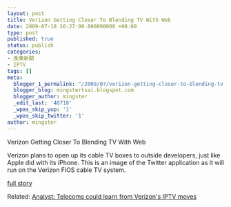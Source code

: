```yaml
---
layout: post
title: Verizon Getting Closer To Blending TV With Web
date: 2009-07-18 16:27:00.000000000 +08:00
type: post
published: true
status: publish
categories:
- 產業新聞
- IPTV
tags: []
meta:
  blogger_1_permalink: "/2009/07/verizon-getting-closer-to-blending-tv.html"
  blogger_blog: mingstertsai.blogspot.com
  blogger_author: mingster
  _edit_last: '40718'
  _wpas_skip_yup: '1'
  _wpas_skip_twitter: '1'
author: mingster
---
```

<p>Verizon Getting Closer To Blending TV With Web</p>
<p>Verizon plans to open up its cable TV boxes to outside developers, just like Apple did with its iPhone. This is an image of the Twitter application as it will run on the Verizon FiOS cable TV system.</p>
<p><a href="http://www2.tbo.com/content/2009/mar/11/verizon-getting-closer-blending-tv-web/" target="_blank">full story</a></p>
<p>Related: <a href="http://www.smartbrief.com/news/ustelecom/storyDetails.jsp?issueid=66FBA65F-0B35-4045-A083-109BCD56A670&amp;copyid=BD5AE3FC-36B9-4A4C-91FE-2A50ED69B8AA" target="_blank">Analyst: Telecoms could learn from Verizon's IPTV moves</a></p>
